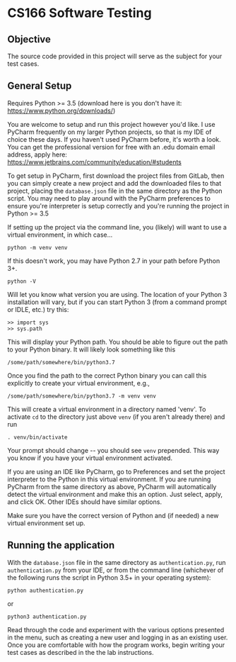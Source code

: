 # CS166 Software Testing

## Objective

The source code provided in this project will serve as the subject for your test cases.



## General Setup

Requires Python >= 3.5 (download here is you don't have it: https://www.python.org/downloads/)

You are welcome to setup and run this project however you'd like. I use PyCharm frequently on my larger Python projects, so that is my IDE of choice these days. If you haven't used PyCharm before, it's worth a look. You can get the professional version for free with an .edu domain email address, apply here: https://www.jetbrains.com/community/education/#students

To get setup in PyCharm, first download the project files from GitLab, then you can simply create a new project and add the downloaded files to that project, placing the `database.json` file in the same directory as the Python script. You may need to play around with the PyCharm preferences to ensure you're interpreter is setup correctly and you're running the project in Python >= 3.5


If setting up the project via the command line, you (likely) will want to use a virtual environment, in which case...

    python -m venv venv
    
If this doesn't work, you may have Python 2.7 in your path before Python 3+.

    python -V
    
Will let you know what version you are using. The location of your Python 3 
installation will vary, but if you can start Python 3 (from a command prompt
or IDLE, etc.) try this:

    >> import sys
    >> sys.path
    
This will display your Python path. You should be able to figure out the path
to your Python binary. It will likely look something like this

    /some/path/somewhere/bin/python3.7
    
Once you find the path to the correct Python binary you can call this explicitly
to create your virtual environment, e.g.,

    /some/path/somewhere/bin/python3.7 -m venv venv
    
This will create a virtual environment in a directory named 'venv'. To activate
`cd` to the directory just above `venv` (if you aren't already there) and run

    . venv/bin/activate
    
Your prompt should change -- you should see `venv` prepended. This way you know
if you have your virtual environment activated.

If you are using an IDE like PyCharm, go to Preferences and set the project
interpreter to the Python in this virtual environment. If you are running
PyCharm from the same directory as above, PyCharm will automatically detect
the virtual environment and make this an option. Just select, apply, and click
OK. Other IDEs should have similar options.
    
Make sure you have the correct version of Python and (if needed) a new virtual
environment set up.


## Running the application

With the `database.json` file in the same directory as `authentication.py`, run `authentication.py` from your IDE, or from the command line (whichever of the following runs the script in Python 3.5+ in your operating system):

    python authentication.py
or
    
    python3 authentication.py
    
Read through the code and experiment with the various options presented in the menu, such as creating a new user and logging in as an existing user. Once you are comfortable with how the program works, begin writing your test cases as described in the the lab instructions.




